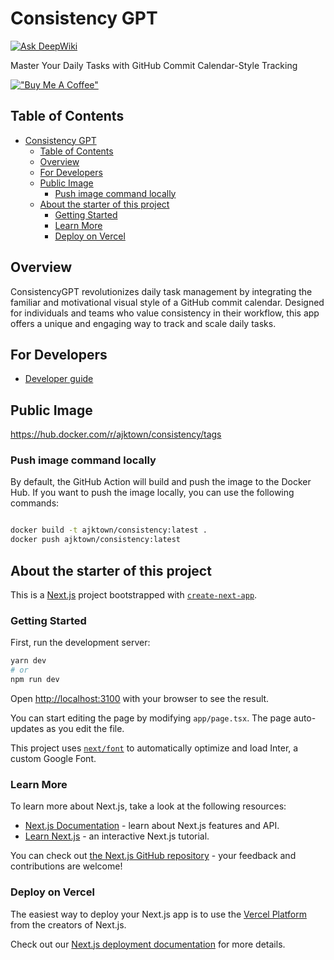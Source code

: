 # Consistency GPT
[![Ask DeepWiki](https://deepwiki.com/badge.svg)](https://deepwiki.com/ajktown/ConsistencyGPT)

Master Your Daily Tasks with GitHub Commit Calendar-Style Tracking

[!["Buy Me A Coffee"](https://www.buymeacoffee.com/assets/img/custom_images/orange_img.png)](https://www.buymeacoffee.com/mlajkim)


## Table of Contents

<!-- TOC -->

- [Consistency GPT](#consistency-gpt)
  - [Table of Contents](#table-of-contents)
  - [Overview](#overview)
  - [For Developers](#for-developers)
  - [Public Image](#public-image)
    - [Push image command locally](#push-image-command-locally)
  - [About the starter of this project](#about-the-starter-of-this-project)
    - [Getting Started](#getting-started)
    - [Learn More](#learn-more)
    - [Deploy on Vercel](#deploy-on-vercel)

<!-- /TOC -->


## Overview
ConsistencyGPT revolutionizes daily task management by integrating the familiar and motivational visual style of a GitHub commit calendar. Designed for individuals and teams who value consistency in their workflow, this app offers a unique and engaging way to track and scale daily tasks.

## For Developers
- [Developer guide](https://github.com/ajktown/docs/tree/main/dev_consistency)

## Public Image

https://hub.docker.com/r/ajktown/consistency/tags


### Push image command locally
By default, the GitHub Action will build and push the image to the Docker Hub. If you want to push the image locally, you can use the following commands:
```sh

docker build -t ajktown/consistency:latest .
docker push ajktown/consistency:latest

```

## About the starter of this project

This is a [Next.js](https://nextjs.org/) project bootstrapped with [`create-next-app`](https://github.com/vercel/next.js/tree/canary/packages/create-next-app).

### Getting Started

First, run the development server:

```bash
yarn dev
# or
npm run dev
```

Open [http://localhost:3100](http://localhost:3100) with your browser to see the result.

You can start editing the page by modifying `app/page.tsx`. The page auto-updates as you edit the file.

This project uses [`next/font`](https://nextjs.org/docs/basic-features/font-optimization) to automatically optimize and load Inter, a custom Google Font.

### Learn More

To learn more about Next.js, take a look at the following resources:

- [Next.js Documentation](https://nextjs.org/docs) - learn about Next.js features and API.
- [Learn Next.js](https://nextjs.org/learn) - an interactive Next.js tutorial.

You can check out [the Next.js GitHub repository](https://github.com/vercel/next.js/) - your feedback and contributions are welcome!

### Deploy on Vercel

The easiest way to deploy your Next.js app is to use the [Vercel Platform](https://vercel.com/new?utm_medium=default-template&filter=next.js&utm_source=create-next-app&utm_campaign=create-next-app-readme) from the creators of Next.js.

Check out our [Next.js deployment documentation](https://nextjs.org/docs/deployment) for more details.

